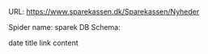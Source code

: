 URL: https://www.sparekassen.dk/Sparekassen/Nyheder

Spider name: sparek
DB Schema:

date
title
link
content
